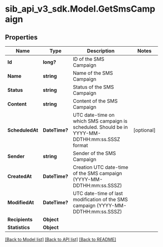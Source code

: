 # sib_api_v3_sdk.Model.GetSmsCampaign
## Properties

Name | Type | Description | Notes
------------ | ------------- | ------------- | -------------
**Id** | **long?** | ID of the SMS Campaign | 
**Name** | **string** | Name of the SMS Campaign | 
**Status** | **string** | Status of the SMS Campaign | 
**Content** | **string** | Content of the SMS Campaign | 
**ScheduledAt** | **DateTime?** | UTC date-time on which SMS campaign is scheduled. Should be in YYYY-MM-DDTHH:mm:ss.SSSZ format | [optional] 
**Sender** | **string** | Sender of the SMS Campaign | 
**CreatedAt** | **DateTime?** | Creation UTC date-time of the SMS campaign (YYYY-MM-DDTHH:mm:ss.SSSZ) | 
**ModifiedAt** | **DateTime?** | UTC date-time of last modification of the SMS campaign (YYYY-MM-DDTHH:mm:ss.SSSZ) | 
**Recipients** | **Object** |  | 
**Statistics** | **Object** |  | 

[[Back to Model list]](../README.md#documentation-for-models) [[Back to API list]](../README.md#documentation-for-api-endpoints) [[Back to README]](../README.md)

